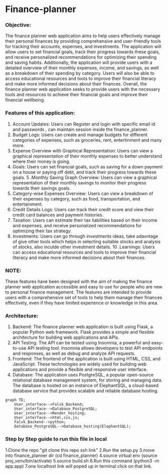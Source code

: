 # Finance-planner

### Objective: 
The finance planner web application aims to help users effectively manage their personal finances by providing comprehensive and user-friendly tools for tracking their accounts, expenses, and investments. The application will allow users to set financial goals, track their progress towards these goals, and receive personalized recommendations for optimizing their spending and saving habits. Additionally, the application will provide users with a detailed overview of their monthly expenses, income, and savings, as well as a breakdown of their spending by category. Users will also be able to access educational resources and tools to improve their financial literacy and make more informed decisions about their finances. Overall, the finance planner web application seeks to provide users with the necessary tools and resources to achieve their financial goals and improve their financial wellbeing.

### Features of this application:
1. Account Updates: Users can Register and login with specific email id and passwords , can maintain session inside the finance_planner.
2. Budget Logs: Users can create and manage budgets for different categories of expenses, such as groceries, rent, entertinment and many more.
3. Expense Overview with Graphical Representation: Users can view a graphical representation of their monthly expenses to better understand where their money is going.
4. Goals: Users can set financial goals, such as saving for a down payment on a house or paying off debt, and track their progress towards these goals.
5 .Monthly Saving Graph Overview: Users can view a graphical representation of their monthly savings to monitor their progress towards their savings goals.
6. Category-wise Expenses Overview: Users can view a breakdown of their expenses by category, such as food, transportation, and entertainment.
7. Credit Details Logs: Users can track their credit score and view their credit card balances and payment histories.
8. Taxation: Users can estimate their tax liabilities based on their income and expenses, and receive personalized recommendations for optimizing their tax strategy.
9. Investments: Users can go through investments ideas, take adavntage of give other tools which helps in selecting suitable stocks and analysis of stocks, also inculde other investment details.
10 .Learnings: Users can access educational resources and tools to improve their financial literacy and make more informed decisions about their finances.

### NOTE:
These features have been designed with the aim of making the finance planner web application accessible and easy to use for people who are new to personal finance management. The features are intended to provide users with a comprehensive set of tools to help them manage their finances effectively, even if they have limited experience or knowledge in this area.

### Architecture:
1. Backend: The finance planner web application is built using Flask, a popular Python web framework. Flask provides a simple and flexible architecture for building web applications and APIs.
2. API Testing: The API can be tested using Insomnia, a powerful and easy-to-use API testing tool. Insomnia allows developers to test API endpoints and responses, as well as debug and analyze API requests.
3. Frontend: The frontend of the application is built using HTML, CSS, and JavaScript. These technologies are widely used for building web applications and provide a flexible and responsive user interface.
4. Database: The application uses PostgreSQL, a popular open-source relational database management system, for storing and managing data. The database is hosted on an instance of ElephantSQL, a cloud-based database service that provides scalable and reliable database hosting.

        
```mermaid
graph TD;
    User_interface-->Falsk_Backend;
    User_interface-->Database_PostgreSQL;
    User_interface-->Render_hosting;
    User_interface-->html,css,js;
    Falsk_Backend-->python;
    Database_PostgreSQL-->Database_hosting(ElephantSQL);

```

### Step by Step guide to run this file in local
 1.Clone the repo "git clone this repo ssh link"
 2.Run the setup.py
 3.move into finance_planner dir (cd finance_planner)
 4.source virtual env (source proj_venv/bin/activate)
 5.source build.sh
 6.Run this command (python3 -m app.app)
 7.one localhost link will poped up in terminal click on that link.

